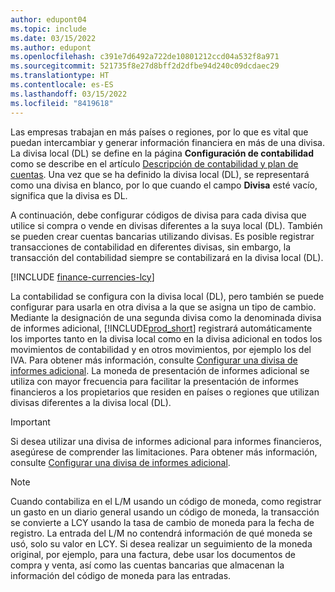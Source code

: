 ```yaml
---
author: edupont04
ms.topic: include
ms.date: 03/15/2022
ms.author: edupont
ms.openlocfilehash: c391e7d6492a722de10801212ccd04a532f8a971
ms.sourcegitcommit: 521735f8e27d8bff2d2dfbe94d240c09dcdaec29
ms.translationtype: HT
ms.contentlocale: es-ES
ms.lasthandoff: 03/15/2022
ms.locfileid: "8419618"
---
```

Las empresas trabajan en más países o regiones, por lo que es vital que puedan intercambiar y generar información financiera en más de una divisa. La divisa local (DL) se define en la página **Configuración de contabilidad** como se describe en el artículo [Descripción de contabilidad y plan de cuentas](../finance-general-ledger.md). Una vez que se ha definido la divisa local (DL), se representará como una divisa en blanco, por lo que cuando el campo **Divisa** esté vacío, significa que la divisa es DL.  

A continuación, debe configurar códigos de divisa para cada divisa que utilice si compra o vende en divisas diferentes a la suya local (DL). También se pueden crear cuentas bancarias utilizando divisas. Es posible registrar transacciones de contabilidad en diferentes divisas, sin embargo, la transacción del contabilidad siempre se contabilizará en la divisa local (DL).

[!INCLUDE [finance-currencies-lcy](finance-currencies-lcy-note.md)]

La contabilidad se configura con la divisa local (DL), pero también se puede configurar para usarla en otra divisa a la que se asigna un tipo de cambio. Mediante la designación de una segunda divisa como la denominada divisa de informes adicional, [!INCLUDE[prod_short](prod_short.md)] registrará automáticamente los importes tanto en la divisa local como en la divisa adicional en todos los movimientos de contabilidad y en otros movimientos, por ejemplo los del IVA. Para obtener más información, consulte [Configurar una divisa de informes adicional](../finance-how-setup-additional-currencies.md). La moneda de presentación de informes adicional se utiliza con mayor frecuencia para facilitar la presentación de informes financieros a los propietarios que residen en países o regiones que utilizan divisas diferentes a la divisa local (DL).  

> [!IMPORTANT]
> Si desea utilizar una divisa de informes adicional para informes financieros, asegúrese de comprender las limitaciones. Para obtener más información, consulte [Configurar una divisa de informes adicional](../finance-how-setup-additional-currencies.md).

> [!NOTE]  
> Cuando contabiliza en el L/M usando un código de moneda, como registrar un gasto en un diario general usando un código de moneda, la transacción se convierte a LCY usando la tasa de cambio de moneda para la fecha de registro. La entrada del L/M no contendrá información de qué moneda se usó, solo su valor en LCY. Si desea realizar un seguimiento de la moneda original, por ejemplo, para una factura, debe usar los documentos de compra y venta, así como las cuentas bancarias que almacenan la información del código de moneda para las entradas.
